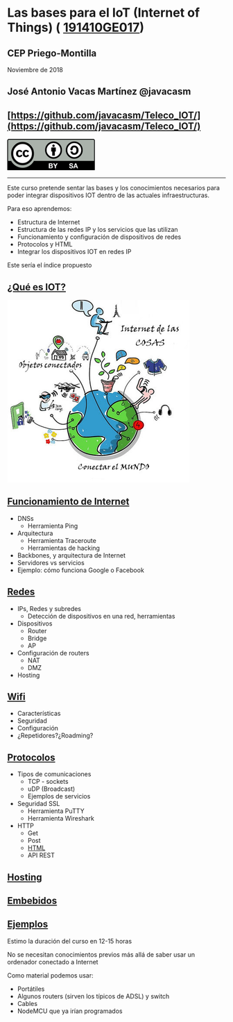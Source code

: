 # Las bases para el IoT (Internet of Things) ( [191410GE017](http://www.juntadeandalucia.es/educacion/portals/web/cep-priego-montilla/novedades/-/contenidos/detalle/las-bases-para-el-iot-internet-of-things))

## CEP Priego-Montilla

Noviembre de 2018

## José Antonio Vacas Martínez @javacasm


## [https://github.com/javacasm/Teleco_IOT/](https://github.com/javacasm/Teleco_IOT/)

![Licencia CC](./images/Licencia_CC_peque.png)



---



Este curso pretende sentar las bases y los conocimientos necesarios para poder integrar dispositivos IOT dentro de las actuales infraestructuras.

Para eso aprendemos:
* Estructura de Internet
* Estructura de las redes IP y los servicios que las utilizan
* Funcionamiento y configuración de dispositivos de redes
* Protocolos y HTML
* Integrar los dispositivos IOT en redes IP

Este sería el índice propuesto

## [¿Qué es IOT?](./IOT.md)

![IOT](./images/Internet_de_las_Cosas.jpg)

## [Funcionamiento de Internet](./Internet.md)
* DNSs
  * Herramienta Ping
* Arquitectura
  *  Herramienta Traceroute
  *  Herramientas de hacking
* Backbones, y arquitectura de Internet
* Servidores vs servicios
* Ejemplo: cómo funciona Google o Facebook

## [Redes](./Redes.md)
* IPs, Redes y subredes
  * Detección de dispositivos en una red, herramientas
* Dispositivos
  * Router
  * Bridge
  * AP
* Configuración de routers
  * NAT
  * DMZ
* Hosting

## [Wifi](./Wifi.md)
  * Características
  * Seguridad
  * Configuración
  * ¿Repetidores?¿Roadming?

## [Protocolos](./Protocolos.md)
* Tipos de comunicaciones
  * TCP - sockets
  * uDP (Broadcast)
  * Ejemplos de servicios
* Seguridad  SSL
  * Herramienta PuTTY
  * Herramienta Wireshark
* HTTP
  * Get
  * Post
  * [HTML](HTML.md)
  * API REST

## [Hosting](./Hosting.md)

## [Embebidos](./embebidos.md)

## [Ejemplos](./Ejemplos.md)

Estimo la duración del curso en 12-15 horas

No se necesitan conocimientos previos más allá de saber usar un ordenador conectado a Internet

Como material podemos usar:
* Portátiles
* Algunos routers (sirven los típicos de ADSL) y switch
* Cables
* NodeMCU que ya irían programados
